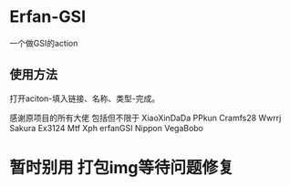 # Erfan-GSI
一个做GSI的action  

## 使用方法
打开aciton-填入链接、名称、类型-完成。

感谢原项目的所有大佬 包括但不限于 XiaoXinDaDa PPkun Cramfs28 Wwrrj Sakura Ex3124 Mtf Xph erfanGSI Nippon VegaBobo 

# 暂时别用 打包img等待问题修复
